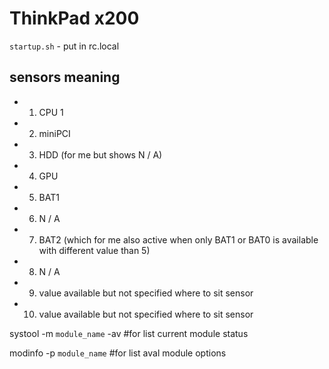ThinkPad x200
====
`startup.sh` - put in rc.local




sensors meaning
---
* 1. CPU 1
* 2. miniPCI
* 3. HDD (for me but shows N / A)
* 4. GPU
* 5. BAT1
* 6. N / A
* 7. BAT2 (which for me also active when only BAT1 or BAT0 is available with different value than 5)
* 8. N / A
* 9. value available but not specified where to sit sensor
* 10. value available but not specified where to sit sensor

systool -m `module_name` -av #for list current module status

modinfo -p `module_name` #for list aval module options

